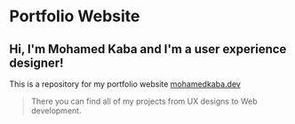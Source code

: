 # Portfolio Website

## Hi, I'm Mohamed Kaba and I'm a user experience designer!

This is a repository for my portfolio website [mohamedkaba.dev](https://www.mohamedkaba.dev)

> There you can find all of my projects from UX designs to Web development.

